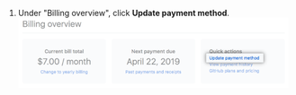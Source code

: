 1. Under "Billing overview", click **Update payment method**. ![Update payment method button](/assets/images/help/billing/update_payment_method.png)
